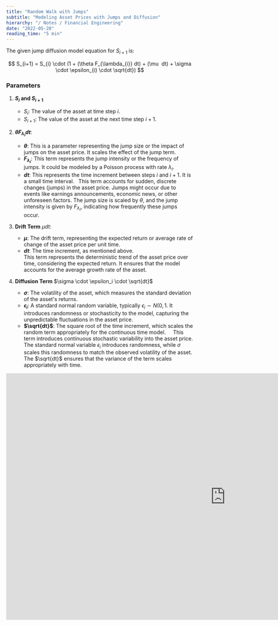 ```yaml
---
title: "Random Walk with Jumps"
subtitle: "Modeling Asset Prices with Jumps and Diffusion"
hierarchy: "/ Notes / Financial Engineering"
date: "2022-05-20"
reading_time: "5 min"
---
```


The given jump diffusion model equation for $S_{i+1}$ is: 

$$ S_{i+1} = S_{i} \cdot (1 + (\theta F_{\lambda_{i}} dt) + (\mu  dt) + \sigma \cdot \epsilon_{i} \cdot \sqrt{dt}) $$

### Parameters 

1. **$S_i$ and $S_{i+1}$**    
    - $S_i$: The value of the asset at time step $i$. 
    - $S_{i+1}$: The value of the asset at the next time step $i+1$.  

2. **$\theta F_{\lambda_{i}} dt$**:   
    - **$\theta$**: This is a parameter representing the jump size or the impact of jumps on the asset price. It scales the effect of the jump term. 
    - **$F_{\lambda_{i}}$**: This term represents the jump intensity or the frequency of jumps. It could be modeled by a Poisson process with rate $\lambda_i$.
    - **$dt$**: This represents the time increment between steps $i$ and $i+1$. It is a small time interval.
  
This term accounts for sudden, discrete changes (jumps) in the asset price. Jumps might occur due to events like earnings announcements, economic news, or other unforeseen factors. The jump size is scaled by $\theta$, and the jump intensity is given by $F_{\lambda_{i}}$, indicating how frequently these jumps occur.

3. **Drift Term** $\mu dt$:
    - **$\mu$**: The drift term, representing the expected return or average rate of change of the asset price per unit time.
    - **$dt$**: The time increment, as mentioned above.  
This term represents the deterministic trend of the asset price over time, considering the expected return. It ensures that the model accounts for the average growth rate of the asset.
    
1. **Diffusion Term** $\sigma \cdot \epsilon_i \cdot \sqrt{dt}$
    - **$\sigma$**: The volatility of the asset, which measures the standard deviation of the asset's returns.
    - **$\epsilon_i$**: A standard normal random variable, typically $\epsilon_i \sim N(0,1$. It introduces randomness or stochasticity to the model, capturing the unpredictable fluctuations in the asset price.
    - **$\sqrt{dt}$**: The square root of the time increment, which scales the random term appropriately for the continuous time model.
  
  This term introduces continuous stochastic variability into the asset price. The standard normal variable $\epsilon_i$ introduces randomness, while $\sigma$ scales this randomness to match the observed volatility of the asset. The $\sqrt{dt}$ ensures that the variance of the term scales appropriately with time.
<iframe width="1179" height="663" src="https://www.youtube.com/embed/3SVztrIYDQo" title="Stochastic Process Simulation with Poisson Jumps and Diffusion" frameborder="0" allow="accelerometer; autoplay; clipboard-write; encrypted-media; gyroscope; picture-in-picture; web-share" referrerpolicy="strict-origin-when-cross-origin" allowfullscreen></iframe>

  



